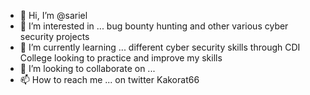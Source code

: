 - 👋 Hi, I’m @sariel
- 👀 I’m interested in ... bug bounty hunting and other various cyber security projects
- 🌱 I’m currently learning ... different cyber security skills through CDI College looking to practice and improve my skills
- 💞️ I’m looking to collaborate on ...
- 📫 How to reach me ... on twitter Kakorat66

<!---
shadowsyn68/shadowsyn68 is a ✨ special ✨ repository because its `README.md` (this file) appears on your GitHub profile.
You can click the Preview link to take a look at your changes.
--->
